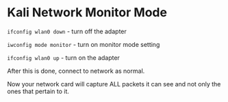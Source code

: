 # Kali Network Monitor Mode

`ifconfig wlan0 down` - turn off the adapter

`iwconfig mode monitor` - turn on monitor mode setting

`ifconfig wlan0 up` - turn on the adapter

After this is done, connect to network as normal.

Now your network card will capture ALL packets it can see and not only the ones that pertain to it. 
